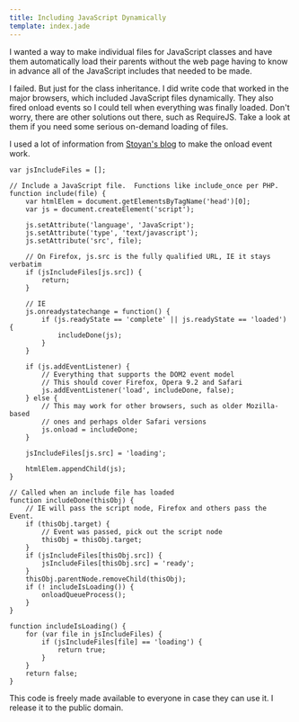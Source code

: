 ```yaml
---
title: Including JavaScript Dynamically
template: index.jade
---
```


I wanted a way to make individual files for JavaScript classes and have them automatically load their parents without the web page having to know in advance all of the JavaScript includes that needed to be made.

I failed.  But just for the class inheritance.  I did write code that worked in the major browsers, which included JavaScript files dynamically.  They also fired onload events so I could tell when everything was finally loaded.  Don't worry, there are other solutions out there, such as RequireJS.  Take a look at them if you need some serious on-demand loading of files.

I used a lot of information from [Stoyan's blog](http://www.phpied.com/javascript-include-ready-onload/) to make the onload event work.

	var jsIncludeFiles = [];

	// Include a JavaScript file.  Functions like include_once per PHP.
	function include(file) {
		var htmlElem = document.getElementsByTagName('head')[0];
		var js = document.createElement('script');

		js.setAttribute('language', 'JavaScript');
		js.setAttribute('type', 'text/javascript');
		js.setAttribute('src', file);

		// On Firefox, js.src is the fully qualified URL, IE it stays verbatim
		if (jsIncludeFiles[js.src]) {
			return;
		}

		// IE
		js.onreadystatechange = function() {
			if (js.readyState == 'complete' || js.readyState == 'loaded') {
				includeDone(js);
			}
		}

		if (js.addEventListener) {
			// Everything that supports the DOM2 event model
			// This should cover Firefox, Opera 9.2 and Safari
			js.addEventListener('load', includeDone, false);
		} else {
			// This may work for other browsers, such as older Mozilla-based
			// ones and perhaps older Safari versions
			js.onload = includeDone;
		}

		jsIncludeFiles[js.src] = 'loading';

		htmlElem.appendChild(js);
	}

	// Called when an include file has loaded
	function includeDone(thisObj) {
		// IE will pass the script node, Firefox and others pass the Event.
		if (thisObj.target) {
			// Event was passed, pick out the script node
			thisObj = thisObj.target;
		}
		if (jsIncludeFiles[thisObj.src]) {
			jsIncludeFiles[thisObj.src] = 'ready';
		}
		thisObj.parentNode.removeChild(thisObj);
		if (! includeIsLoading()) {
			onloadQueueProcess();
		}
	}

	function includeIsLoading() {
		for (var file in jsIncludeFiles) {
			if (jsIncludeFiles[file] == 'loading') {
				return true;
			}
		}
		return false;
	}

This code is freely made available to everyone in case they can use it.  I release it to the public domain.

